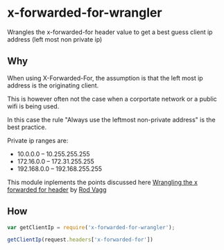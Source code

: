 # x-forwarded-for-wrangler

Wrangles the x-forwarded-for header value to get a best guess client ip address (left most non private ip)

## Why

When using X-Forwarded-For, the assumption is that the left most ip address is the originating client.

This is however often not the case when a corportate network or a public wifi is being used.

In this case the rule "Always use the leftmost non-private address" is the best practice.

Private ip ranges are:

- 10.0.0.0 – 10.255.255.255
- 172.16.0.0 – 172.31.255.255
- 192.168.0.0 – 192.168.255.255

This module inplements the points discussed here [Wrangling the x forwarded for header](https://r.va.gg/2011/07/wrangling-the-x-forwarded-for-header.html) by [Rod Vagg](https://github.com/rvagg)


## How

``` javascript
var getClientIp = require('x-forwarded-for-wrangler');

getClientIp(request.headers['x-forwarded-for'])

```
